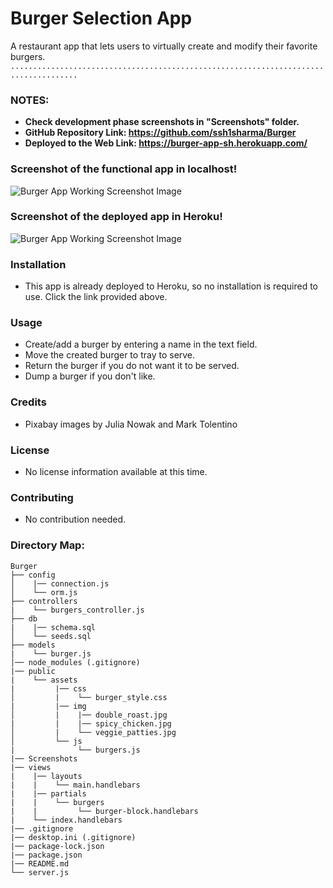 # Burger Selection App
A restaurant app that lets users to virtually create and modify their favorite burgers.
``` ..................................................................................... ```

### NOTES: 
- **Check development phase screenshots in "Screenshots" folder.**
- **GitHub Repository Link: https://github.com/ssh1sharma/Burger**
- **Deployed to the Web Link: https://burger-app-sh.herokuapp.com/**
  
### Screenshot of the functional app in localhost! 

![Burger App Working Screenshot Image](https://github.com/ssh1sharma/Burger/blob/b9a082fbcac00f1aeac47b307533e0eed5f2ec96/Screenshots/WORKING-APP.JPG)

### Screenshot of the deployed app in Heroku! 

![Burger App Working Screenshot Image](https://github.com/ssh1sharma/Burger/blob/7e7ef1261cd669a497dbd4982b69591c648e9665/Screenshots/FUNCTIONAL-APP.JPG)

### Installation
- This app is already deployed to Heroku, so no installation is required to use. Click the link provided above.

### Usage
- Create/add a burger by entering a name in the text field.
- Move the created burger to tray to serve.
- Return the burger if you do not want it to be served.
- Dump a burger if you don't like.

### Credits
- Pixabay images by Julia Nowak and Mark Tolentino

### License
- No license information available at this time.

### Contributing
- No contribution needed.

### Directory Map:

```
Burger
├── config
│    |── connection.js
│    └── orm.js  
├── controllers
|    └── burgers_controller.js 
├── db
|    |── schema.sql
│    └── seeds.sql
├── models
|    └── burger.js
│── node_modules (.gitignore)  
|── public
|    └── assets
|         |── css
│         |    └── burger_style.css
|         |── img
│         |    |── double_roast.jpg
|         |    |── spicy_chicken.jpg
│         |    └── veggie_patties.jpg
│         └── js
|              └── burgers.js
|── Screenshots
|── views
|    |── layouts
|    |    └── main.handlebars
|    |── partials
|    |    └── burgers
|    |         └── burger-block.handlebars
|    └── index.handlebars
|── .gitignore
|── desktop.ini (.gitignore)
|── package-lock.json
|── package.json
|── README.md
└── server.js
```